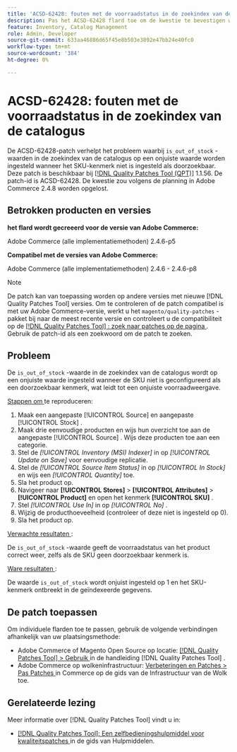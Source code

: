 ```yaml
---
title: 'ACSD-62428: fouten met de voorraadstatus in de zoekindex van de catalogus'
description: Pas het ACSD-62428 flard toe om de kwestie te bevestigen waar de ` is_out_of_stock ` waarde in de index van het catalogusonderzoek verkeerd wordt geplaatst wanneer SKU niet als doorzoekbaar attribuut is.
feature: Inventory, Catalog Management
role: Admin, Developer
source-git-commit: 633aa46886d65f45e8b503e3892e47bb24e40fc0
workflow-type: tm+mt
source-wordcount: '384'
ht-degree: 0%

---
```


# ACSD-62428: fouten met de voorraadstatus in de zoekindex van de catalogus

De ACSD-62428-patch verhelpt het probleem waarbij `is_out_of_stock` -waarden in de zoekindex van de catalogus op een onjuiste waarde worden ingesteld wanneer het SKU-kenmerk niet is ingesteld als doorzoekbaar. Deze patch is beschikbaar bij [[!DNL Quality Patches Tool (QPT)]](/help/tools/quality-patches-tool/quality-patches-tool-to-self-serve-quality-patches.md) 1.1.56. De patch-id is ACSD-62428. De kwestie zou volgens de planning in Adobe Commerce 2.4.8 worden opgelost.

## Betrokken producten en versies

**het flard wordt gecreeerd voor de versie van Adobe Commerce:**

Adobe Commerce (alle implementatiemethoden) 2.4.6-p5

**Compatibel met de versies van Adobe Commerce:**

Adobe Commerce (alle implementatiemethoden) 2.4.6 - 2.4.6-p8

>[!NOTE]
>
>De patch kan van toepassing worden op andere versies met nieuwe [!DNL Quality Patches Tool] versies. Om te controleren of de patch compatibel is met uw Adobe Commerce-versie, werkt u het `magento/quality-patches` -pakket bij naar de meest recente versie en controleert u de compatibiliteit op de [[!DNL Quality Patches Tool] : zoek naar patches op de pagina ](https://experienceleague.adobe.com/tools/commerce-quality-patches/index.html) . Gebruik de patch-id als een zoekwoord om de patch te zoeken.

## Probleem

De `is_out_of_stock` -waarde in de zoekindex van de catalogus wordt op een onjuiste waarde ingesteld wanneer de SKU niet is geconfigureerd als een doorzoekbaar kenmerk, wat leidt tot een onjuiste voorraadweergave.

<u> Stappen om </u> te reproduceren:

1. Maak een aangepaste [!UICONTROL Source] en aangepaste [!UICONTROL Stock] .
1. Maak drie eenvoudige producten en wijs hun overzicht toe aan de aangepaste [!UICONTROL Source] . Wijs deze producten toe aan een categorie.
1. Stel de *[!UICONTROL Inventory (MSI) Indexer]* in op *[!UICONTROL Update on Save]* voor eenvoudige replicatie.
1. Stel de *[!UICONTROL Source Item Status]* in op *[!UICONTROL In Stock]* en wijs een *[!UICONTROL Quantity]* toe.
1. Sla het product op.
1. Navigeer naar **[!UICONTROL Stores]** > **[!UICONTROL Attributes]** > **[!UICONTROL Product]** en open het kenmerk **[!UICONTROL SKU]** .
1. Stel *[!UICONTROL Use In]* in op *[!UICONTROL No]* .
1. Wijzig de producthoeveelheid (controleer of deze niet is ingesteld op 0).
1. Sla het product op.

<u> Verwachte resultaten </u>:

De `is_out_of_stock` -waarde geeft de voorraadstatus van het product correct weer, zelfs als de SKU geen doorzoekbaar kenmerk is.

<u> Ware resultaten </u>:

De waarde `is_out_of_stock` wordt onjuist ingesteld op 1 en het SKU-kenmerk ontbreekt in de geïndexeerde gegevens.

## De patch toepassen

Om individuele flarden toe te passen, gebruik de volgende verbindingen afhankelijk van uw plaatsingsmethode:

* Adobe Commerce of Magento Open Source op locatie: [[!DNL Quality Patches Tool]  > Gebruik ](/help/tools/quality-patches-tool/usage.md) in de handleiding [!DNL Quality Patches Tool] .
* Adobe Commerce op wolkeninfrastructuur: [ Verbeteringen en Patches > Pas Patches ](https://experienceleague.adobe.com/docs/commerce-cloud-service/user-guide/develop/upgrade/apply-patches.html) in Commerce op de gids van de Infrastructuur van de Wolk toe.

## Gerelateerde lezing

Meer informatie over [!DNL Quality Patches Tool] vindt u in:

* [[!DNL Quality Patches Tool]: Een zelfbedieningshulpmiddel voor kwaliteitspatches ](/help/tools/quality-patches-tool/quality-patches-tool-to-self-serve-quality-patches.md) in de gids van Hulpmiddelen.
